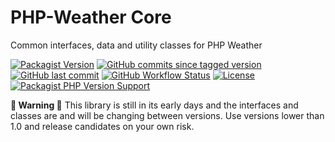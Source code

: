 # PHP-Weather Core

Common interfaces, data and utility classes for PHP Weather

[![Packagist Version](https://img.shields.io/packagist/v/php-weather/core)](https://packagist.org/packages/php-weather/core)
[![GitHub commits since tagged version](https://img.shields.io/github/commits-since/php-weather/common/0.4.1)](https://github.com/php-weather/common/commits/main)
[![GitHub last commit](https://img.shields.io/github/last-commit/php-weather/common)](https://github.com/php-weather/common/commits/main)
[![GitHub Workflow Status](https://img.shields.io/github/actions/workflow/status/php-weather/common/php.yml?branch=main)](https://github.com/php-weather/common/actions)
[![License](https://img.shields.io/github/license/php-weather/common)](https://github.com/php-weather/common/blob/main/LICENSE)
[![Packagist PHP Version Support](https://img.shields.io/packagist/php-v/php-weather/core)](https://packagist.org/packages/php-weather/core/php-stats)

**🚨 Warning 🚨** This library is still in its early days 
and the interfaces and classes are and will be changing between
versions. Use versions lower than 1.0 and release candidates on your 
own risk.
